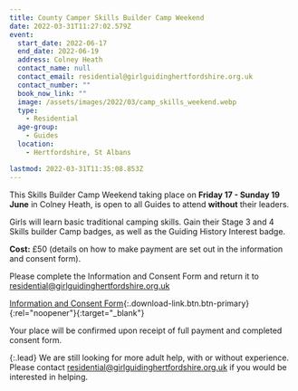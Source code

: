 ```yaml
---
title: County Camper Skills Builder Camp Weekend
date: 2022-03-31T11:27:02.579Z
event:
  start_date: 2022-06-17
  end_date: 2022-06-19
  address: Colney Heath
  contact_name: null
  contact_email: residential@girlguidinghertfordshire.org.uk
  contact_number: ""
  book_now_link: ""
  image: /assets/images/2022/03/camp_skills_weekend.webp
  type:
    - Residential
  age-group:
    - Guides
  location:
    - Hertfordshire, St Albans

lastmod: 2022-03-31T11:35:08.853Z
---
```

This Skills Builder Camp Weekend taking place on **Friday 17 - Sunday 19 June** in Colney Heath, is open to all Guides to attend **without** their leaders.

Girls will learn basic traditional camping skills. Gain their Stage 3 and 4 Skills builder Camp badges, as well as the Guiding History Interest badge.

**Cost:** £50 (details on how to make payment are set out in the information and consent form).

Please complete the Information and Consent Form and return it to <residential@girlguidinghertfordshire.org.uk>

[Information and Consent Form](/assets/docs/2022/camp-skills-information-and-consent-form.pdf){:.download-link.btn.btn-primary}{:rel="noopener"}{:target="_blank"}

Your place will be confirmed upon receipt of full payment and completed consent form.

{:.lead}
We are still looking for more adult help, with or without experience.  Please contact <residential@girlguidinghertfordshire.org.uk> if you would be interested in helping.

